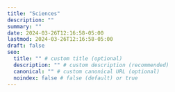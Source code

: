 ```yaml
---
title: "Sciences"
description: ""
summary: ""
date: 2024-03-26T12:16:58-05:00
lastmod: 2024-03-26T12:16:58-05:00
draft: false
seo:
  title: "" # custom title (optional)
  description: "" # custom description (recommended)
  canonical: "" # custom canonical URL (optional)
  noindex: false # false (default) or true
---
```


